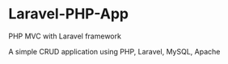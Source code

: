# Laravel-PHP-App
PHP MVC with Laravel framework

A simple CRUD application using PHP, Laravel, MySQL, Apache
